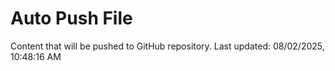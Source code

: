 # Auto Push File

Content that will be pushed to GitHub repository.
Last updated: 08/02/2025, 10:48:16 AM